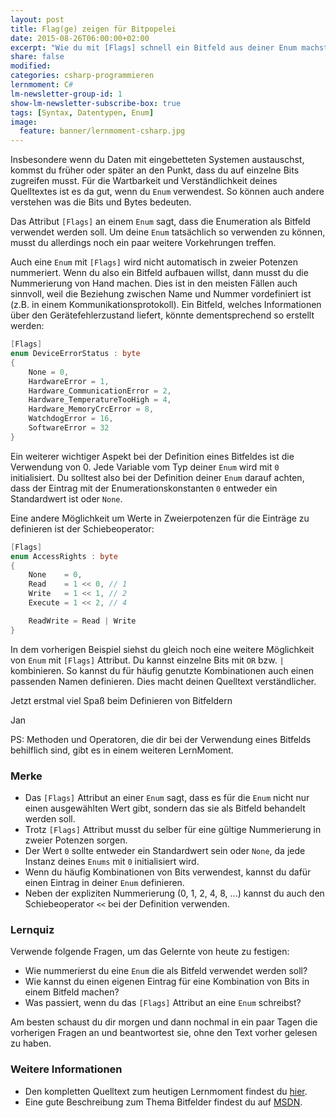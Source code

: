 ```yaml
---
layout: post
title: Flag(ge) zeigen für Bitpopelei
date: 2015-08-26T06:00:00+02:00
excerpt: "Wie du mit [Flags] schnell ein Bitfeld aus deiner Enum machst."
share: false
modified:
categories: csharp-programmieren
lernmoment: C#
lm-newsletter-group-id: 1
show-lm-newsletter-subscribe-box: true
tags: [Syntax, Datentypen, Enum]
image:
  feature: banner/lernmoment-csharp.jpg
---
```


Insbesondere wenn du Daten mit eingebetteten Systemen austauschst, kommst du früher oder später an den Punkt, dass du auf einzelne Bits zugreifen musst. Für die Wartbarkeit und Verständlichkeit deines Quelltextes ist es da gut, wenn du `Enum` verwendest. So können auch andere verstehen was die Bits und Bytes bedeuten.

Das Attribut `[Flags]` an einem `Enum` sagt, dass die Enumeration als Bitfeld verwendet werden soll. Um deine `Enum` tatsächlich so verwenden zu können, musst du allerdings noch ein paar weitere Vorkehrungen treffen.

Auch eine `Enum` mit `[Flags]` wird nicht automatisch in zweier Potenzen nummeriert. Wenn du also ein Bitfeld aufbauen willst, dann musst du die Nummerierung von Hand machen. Dies ist in den meisten Fällen auch sinnvoll, weil die Beziehung zwischen Name und Nummer vordefiniert ist (z.B. in einem Kommunikationsprotokoll). Ein Bitfeld, welches Informationen über den Gerätefehlerzustand liefert, könnte dementsprechend so erstellt werden:

```cs
[Flags]
enum DeviceErrorStatus : byte
{
	None = 0,
	HardwareError = 1,
	Hardware_CommunicationError = 2,
	Hardware_TemperatureTooHigh = 4,
	Hardware_MemoryCrcError = 8,
	WatchdogError = 16,
	SoftwareError = 32
}
```

Ein weiterer wichtiger Aspekt bei der Definition eines Bitfeldes ist die Verwendung von 0. Jede Variable vom Typ deiner `Enum` wird mit `0` initialisiert. Du solltest also bei der Definition deiner `Enum` darauf achten, dass der Eintrag mit der Enumerationskonstanten `0` entweder ein Standardwert ist oder `None`.

Eine andere Möglichkeit um Werte in Zweierpotenzen für die Einträge zu definieren ist der Schiebeoperator:

```cs
[Flags]
enum AccessRights : byte
{
	None	= 0,
	Read	= 1 << 0, // 1
	Write	= 1 << 1, // 2
	Execute	= 1 << 2, // 4

	ReadWrite = Read | Write
}
```

In dem vorherigen Beispiel siehst du gleich noch eine weitere Möglichkeit von `Enum` mit `[Flags]` Attribut. Du kannst einzelne Bits mit `OR` bzw. `|` kombinieren. So kannst du für häufig genutzte Kombinationen auch einen passenden Namen definieren. Dies macht deinen Quelltext verständlicher.

Jetzt erstmal viel Spaß beim Definieren von Bitfeldern

Jan

PS: Methoden und Operatoren, die dir bei der Verwendung eines Bitfelds behilflich sind, gibt es in einem weiteren LernMoment.

### Merke

-	Das `[Flags]` Attribut an einer `Enum` sagt, dass es für die `Enum` nicht nur einen ausgewählten Wert gibt, sondern das sie als Bitfeld behandelt werden soll.
-	Trotz `[Flags]` Attribut musst du selber für eine gültige Nummerierung in zweier Potenzen sorgen.
-	Der Wert `0` sollte entweder ein Standardwert sein oder `None`, da jede Instanz deines `Enums` mit `0` initialisiert wird.
-	Wenn du häufig Kombinationen von Bits verwendest, kannst du dafür einen Eintrag in deiner `Enum` definieren.
-	Neben der expliziten Nummerierung (0, 1, 2, 4, 8, ...) kannst du auch den Schiebeoperator `<<` bei der Definition verwenden.

### Lernquiz 

Verwende folgende Fragen, um das Gelernte von heute zu festigen:

-	Wie nummerierst du eine `Enum` die als Bitfeld verwendet werden soll?
-	Wie kannst du einen eigenen Eintrag für eine Kombination von Bits in einem Bitfeld machen?
-	Was passiert, wenn du das `[Flags]` Attribut an eine `Enum` schreibst?

Am besten schaust du dir morgen und dann nochmal in ein paar Tagen die vorherigen Fragen an und beantwortest sie, ohne den Text vorher gelesen zu haben.

### Weitere Informationen

-	Den kompletten Quelltext zum heutigen Lernmoment findest du [hier](https://github.com/LernMoment/csharp/tree/master/FlagsAttribut).
-	Eine gute Beschreibung zum Thema Bitfelder findest du auf [MSDN](https://msdn.microsoft.com/de-de/library/system.flagsattribute(v=vs.110).aspx).
